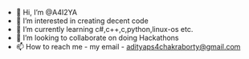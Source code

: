 - 👋 Hi, I’m @A4I2YA
- 👀 I’m interested in creating decent code
- 🌱 I’m currently learning c#,c++,c,python,linux-os etc.
- 💞️ I’m looking to collaborate on doing Hackathons
- 📫 How to reach me - my email - adityaps4chakraborty@gmail.com



<!---
A4I2YA/A4I2YA is a ✨ special ✨ repository because its `README.md` (this file) appears on your GitHub profile.
You can click the Preview link to take a look at your changes.
--->

